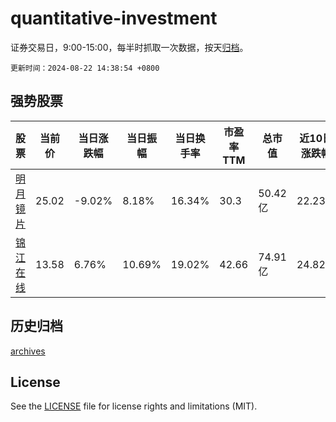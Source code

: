 # quantitative-investment

证券交易日，9:00-15:00，每半时抓取一次数据，按天[归档](archives)。

`更新时间：2024-08-22 14:38:54 +0800`

## 强势股票

|股票|当前价|当日涨跌幅|当日振幅|当日换手率|市盈率TTM|总市值|近10日涨跌幅|
|----|----|----|----|----|----|----|----|
|[明月镜片](https://xueqiu.com/S/SZ301101)|25.02|-9.02%|8.18%|16.34%|30.3|50.42亿|22.23%|
|[锦江在线](https://xueqiu.com/S/SH600650)|13.58|6.76%|10.69%|19.02%|42.66|74.91亿|24.82%|

## 历史归档

[archives](archives)

## License

See the [LICENSE](LICENSE) file for license rights and limitations (MIT).
